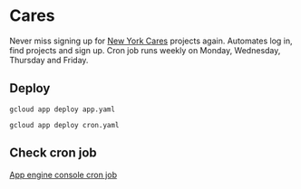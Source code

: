 # Cares

Never miss signing up for [New York Cares](https://www.newyorkcares.org/) projects again. Automates log in, find projects and sign up. Cron job runs weekly on Monday, Wednesday, Thursday and Friday.

## Deploy

```
gcloud app deploy app.yaml
```

```
gcloud app deploy cron.yaml
```

## Check cron job

[App engine console cron job](https://console.cloud.google.com/appengine/taskqueues/cron?project=cares-291215)